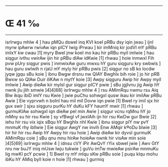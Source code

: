 ___
# Œ 41 ‰
---
isrIrwgu mhlw 4 ] hau pMQu dsweI inq KVI koeI pRBu dsy iqin jwau ]
ijnI myrw ipAwrw rwivAw iqn pICY lwig iPrwau ] kir imMniq kir jodVI
mY pRBu imlxY kw cwau ]1] myry BweI jnw koeI mo kau hir pRBu myil imlwie
] hau siqgur ivthu vwirAw ijin hir pRBu dIAw idKwie ]1] rhwau ] hoie
inmwxI Fih pvw pUry siqgur pwis ] inmwixAw guru mwxu hY guru siqguru kry
swbwis ] hau guru swlwih n rjaU mY myly hir pRBu pwis ]2] siqgur no sB
ko locdw jyqw jgqu sBu koie ] ibnu Bwgw drsnu nw QIAY BwghIx bih roie
] jo hir pRB Bwxw so QIAw Duir iliKAw n mytY koie ]3] Awpy siqguru
Awip hir Awpy myil imlwie ] Awip dieAw kir mylsI gur siqgur pICY
pwie ] sBu jgjIvnu jig Awip hY nwnk jlu jlih smwie ]4]4]68]
isrIrwgu mhlw 4 ] rsu AMimRqu nwmu rsu Aiq Blw ikqu ibiD imlY rsu Kwie
] jwie puChu sohwgxI qusw ikau kir imilAw pRBu Awie ] Eie vyprvwh n
bolnI hau mil mil Dovw iqn pwie ]1] BweI ry imil sjx hir gux swir
] sjxu siqguru purKu hY duKu kFY haumY mwir ]1] rhwau ] gurmuKIAw
sohwgxI iqn dieAw peI min Awie ] siqgur vcnu rqMnu hY jo mMny su hir
rsu Kwie ] sy vfBwgI vf jwxIAih ijn hir rsu KwDw gur Bwie ]2] iehu
hir rsu vix iqix sBqu hY BwghIx nhI Kwie ] ibnu siqgur plY nw pvY
mnmuK rhy ibllwie ] Eie siqgur AwgY nw invih Enw AMqir k®oDu blwie
]3] hir hir hir rsu Awip hY Awpy hir rsu hoie ] Awip dieAw kir
dyvsI gurmuiK AMimRqu coie ] sBu qnu mnu hirAw hoieAw nwnk hir visAw
min soie ]4]5]69] isrIrwgu mhlw 4 ] idnsu cVY iPir AwQvY rYix
sbweI jwie ] Awv GtY nru nw buJY iniq mUsw lwju tukwie ] guVu imTw
mwieAw psirAw mnmuKu lig mwKI pcY pcwie ] 1] BweI ry mY mIqu sKw pRBu
soie ] puqu klqu mohu ibKu hY AMiq bylI koie n hoie ]1] rhwau ] gurmiq
####
